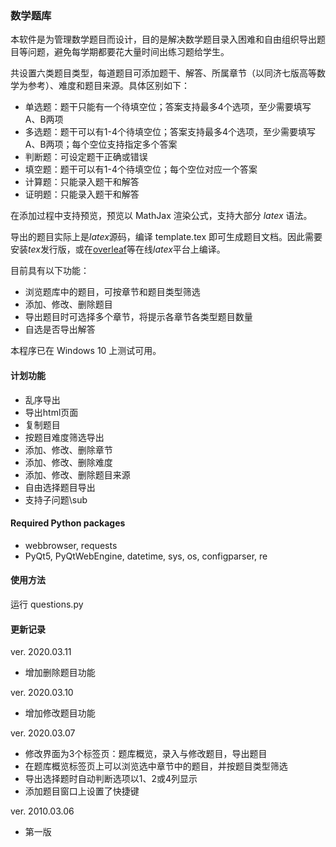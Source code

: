 ### 数学题库

本软件是为管理数学题目而设计，目的是解决数学题目录入困难和自由组织导出题目等问题，避免每学期都要花大量时间出练习题给学生。

共设置六类题目类型，每道题目可添加题干、解答、所属章节（以同济七版高等数学为参考）、难度和题目来源。具体区别如下：

- 单选题：题干只能有一个待填空位；答案支持最多4个选项，至少需要填写A、B两项
- 多选题：题干可以有1-4个待填空位；答案支持最多4个选项，至少需要填写A、B两项；每个空位支持指定多个答案
- 判断题：可设定题干正确或错误
- 填空题：题干可以有1-4个待填空位；每个空位对应一个答案
- 计算题：只能录入题干和解答
- 证明题：只能录入题干和解答
  
在添加过程中支持预览，预览以 MathJax 渲染公式，支持大部分 $latex$ 语法。

导出的题目实际上是$latex$源码，编译 template.tex 即可生成题目文档。因此需要安装$tex$发行版，或在[overleaf](https://cn.overleaf.com/)等在线$latex$平台上编译。

目前具有以下功能：
- 浏览题库中的题目，可按章节和题目类型筛选
- 添加、修改、删除题目
- 导出题目时可选择多个章节，将提示各章节各类型题目数量
- 自选是否导出解答

本程序已在 Windows 10 上测试可用。

#### 计划功能
- 乱序导出
- 导出html页面
- 复制题目
- 按题目难度筛选导出
- 添加、修改、删除章节
- 添加、修改、删除难度
- 添加、修改、删除题目来源
- 自由选择题目导出
- 支持子问题\sub

#### Required Python packages
- webbrowser, requests
- PyQt5, PyQtWebEngine, datetime, sys, os, configparser, re

#### 使用方法

运行 questions.py

#### 更新记录
ver. 2020.03.11
- 增加删除题目功能
  
ver. 2020.03.10
- 增加修改题目功能
  
ver. 2020.03.07
- 修改界面为3个标签页：题库概览，录入与修改题目，导出题目
- 在题库概览标签页上可以浏览选中章节中的题目，并按题目类型筛选
- 导出选择题时自动判断选项以1、2或4列显示
- 添加题目窗口上设置了快捷键

ver. 2010.03.06
- 第一版
